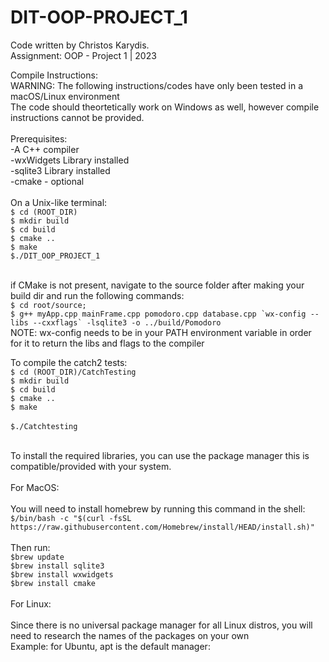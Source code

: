 # DIT-OOP-PROJECT_1 <br>

Code written by Christos Karydis.<br>
Assignment: OOP - Project 1 | 2023<br>

Compile Instructions:<br>
WARNING: The following instructions/codes have only been tested in a macOS/Linux environment <br>
The code should theortetically work on Windows as well, however compile instructions cannot be provided.<br><br>
Prerequisites:<br>
	-A C++ compiler<br>
	-wxWidgets Library installed<br>
  	-sqlite3 Library installed<br>
  	-cmake - optional<br><br>
On a Unix-like terminal:<br>
	``$ cd (ROOT_DIR)``<br>
	``$ mkdir build``<br>
 	``$ cd build``<br>
  	``$ cmake ..``<br>
   	``$ make``<br>
        ``$./DIT_OOP_PROJECT_1``<br>

<br>if CMake is not present, navigate to the source folder after making your build dir and run the following commands:<br>
	`$ cd root/source;`<br>
	``$ g++ myApp.cpp mainFrame.cpp pomodoro.cpp database.cpp `wx-config --libs --cxxflags` -lsqlite3 -o ../build/Pomodoro``
 	<br>NOTE: wx-config needs to be in your PATH environment variable in order for it to return the libs and flags to the compiler<br>

  To compile the catch2 tests:<br>
  ``$ cd (ROOT_DIR)/CatchTesting``<br>
  ``$ mkdir build``<br>
  ``$ cd build``<br>
  ``$ cmake ..``<br>
  ``$ make``<br><br>
  ``$./Catchtesting``

  <br>To install the required libraries, you can use the package manager this is compatible/provided with your system.<br><br>
  For MacOS:<br>
  <br>You will need to install homebrew by running this command in the shell:<br>
   ``$/bin/bash -c "$(curl -fsSL https://raw.githubusercontent.com/Homebrew/install/HEAD/install.sh)" ``<br>
  <br>Then run:<br>
  ``$brew update``<br>
 ``$brew install sqlite3``<br>
  ``$brew install wxwidgets``<br>
  ``$brew install cmake``<br>
  <br>For Linux:<br>
  <br>Since there is no universal package manager for all Linux distros, you will need to research the names of the packages on your own<br>
  Example: for Ubuntu, apt is the default manager:<br>
  
